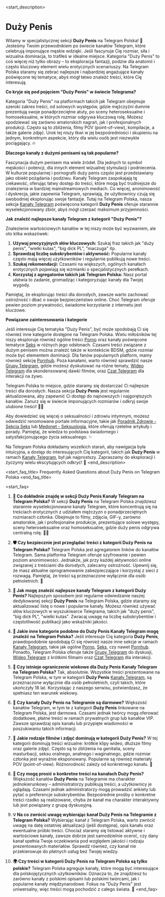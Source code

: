 <start_description>
# Duży Penis

Witamy w specjalistycznej sekcji **Duży Penis** na Telegram Polska! 🍆 Jesteśmy Twoim przewodnikiem po świecie kanałów Telegram, które celebrują imponujące męskie wdzięki. Jeśli fascynuje Cię rozmiar, siła i wizualna dominacja, to trafiłeś w idealne miejsce. Kategoria "Duży Penis" to coś więcej niż tylko obrazy – to eksploracja fantazji, podziw dla anatomii i często kluczowy element wielu erotycznych scenariuszy. Na Telegram Polska staramy się zebrać najlepsze i najbardziej angażujące kanały poświęcone tej tematyce, abyś mógł łatwo znaleźć treści, które Cię interesują.

**Co kryje się pod pojęciem "Duży Penis" w świecie Telegrama?**

Kategoria "Duży Penis" na platformach takich jak Telegram obejmuje szeroki zakres treści, od solowych występów, gdzie mężczyźni dumnie prezentują swoje ponadprzeciętne atuty, po sceny heteroseksualne i homoseksualne, w których rozmiar odgrywa kluczową rolę. Możesz spodziewać się zarówno amatorskich nagrań, jak i profesjonalnych produkcji. Często są to zbliżenia, filmy POV (point-of-view), kompilacje, a także galerie zdjęć. Urok tej niszy tkwi w jej bezpośredniości i skupieniu na jednym, konkretnym aspekcie, który dla wielu osób jest niezwykle pociągający. 🔥

**Dlaczego kanały z dużymi penisami są tak popularne?**

Fascynacja dużym penisem ma wiele źródeł. Dla jednych to symbol męskości i potencji, dla innych element wizualnej stymulacji i podniecenia. W kulturze popularnej i pornografii duży penis często jest przedstawiany jako obiekt pożądania i podziwu. Kanały Telegram zaspokajają tę ciekawość, oferując łatwy dostęp do treści, które mogą być trudniejsze do znalezienia w bardziej mainstreamowych mediach. Co więcej, anonimowość i dyskrecja, jakie zapewnia Telegram, sprawiają, że użytkownicy czują się swobodniej eksplorując swoje fantazje. Tutaj na Telegram Polska, nasza sekcja [Kanały Telegram](/kanaly/) poświęcona kategorii **Duży Penis** oferuje starannie wyselekcjonowany zbiór, abyś mógł czerpać maksimum przyjemności.

**Jak znaleźć najlepsze kanały Telegram z kategorii "Duży Penis"?**

Znalezienie wartościowych kanałów w tej niszy może być wyzwaniem, ale oto kilka wskazówek:
1.  **Używaj precyzyjnych słów kluczowych:** Szukaj fraz takich jak "duży penis", "wielki kutas", "big dick PL", "maczuga" itp.
2.  **Sprawdzaj liczbę subskrybentów i aktywność:** Popularne kanały często mają więcej użytkowników i regularnie publikują nowe treści.
3.  **Szukaj rekomendacji:** Czasami na większych, ogólnych kanałach erotycznych pojawiają się wzmianki o specjalistycznych perełkach.
4.  **Korzystaj z agregatorów takich jak Telegram Polska:** Nasz portal ułatwia to zadanie, gromadząc i kategoryzując kanały dla Twojej wygody.

Pamiętaj, że eksplorując treści dla dorosłych, zawsze warto zachować ostrożność i dbać o swoje bezpieczeństwo online. Choć Telegram oferuje pewien poziom prywatności, świadome korzystanie z internetu jest kluczowe.

**Powiązane zainteresowania i kategorie**

Jeśli interesuje Cię tematyka "Duży Penis", być może spodobają Ci się również inne kategorie dostępne na Telegram Polska. Wielu miłośników tej niszy eksploruje również ogólne treści [Porno](/kanaly/porno/) oraz kanały poświęcone tematyce [Seks](/kanaly/seks/) w różnych jego odsłonach. Czasami treści związane z dużym penisem można znaleźć także w kontekście BDSM, gdzie rozmiar może być elementem dominacji. Dla fanów popularnych platform, mamy również sekcję [Pornhub](/kanaly/pornhub/). Poza kanałami, warto również sprawdzić nasze [Grupy Telegram](/grupy/), gdzie możesz dyskutować na różne tematy, [Wideo Telegram](/wideo/) dla skondensowanej dawki filmów, oraz [Czat Telegram](/czat/) dla interakcji na żywo.

Telegram Polska to miejsce, gdzie staramy się dostarczać Ci najlepsze treści dla dorosłych. Nasza sekcja **Duży Penis** jest regularnie aktualizowana, aby zapewnić Ci dostęp do najnowszych i najgorętszych kanałów. Zanurz się w świecie imponujących rozmiarów i odkryj swoje ulubione treści! 💪👀

Aby dowiedzieć się więcej o seksualności i zdrowiu intymnym, możesz odwiedzić renomowane portale informacyjne, takie jak [Poradnik Zdrowie - Sekcja Seks](https://www.poradnikzdrowie.pl/seks/) lub [Medonet - Seksuologia](https://www.medonet.pl/seksuologia,tag.html), które oferują rzetelne artykuły i porady. Pamiętaj, że wiedza to podstawa świadomego i satysfakcjonującego życia seksualnego. ✨

Na Telegram Polska dokładamy wszelkich starań, aby nawigacja była intuicyjna, a dostęp do interesujących Cię kategorii, takich jak **Duży Penis** w ramach [Kanały Telegram](/kanaly/), był jak najprostszy. Zapraszamy do eksploracji i życzymy wielu ekscytujących odkryć! 🚀
<end_description>

<start_faq_title>
Frequently Asked Questions about Duży Penis on Telegram Polska
<end_faq_title>

<start_faq>
1. **🤔 Co dokładnie znajdę w sekcji Duży Penis Kanały Telegram na Telegram Polska?**
W sekcji **Duży Penis** na Telegram Polska znajdziesz starannie wyselekcjonowane kanały Telegram, które koncentrują się na treściach erotycznych z udziałem mężczyzn o ponadprzeciętnych rozmiarach członka. Obejmuje to filmy, zdjęcia, GIF-y, zarówno amatorskie, jak i profesjonalne produkcje, prezentujące solowe występy, sceny heteroseksualne oraz homoseksualne, gdzie duży penis odgrywa centralną rolę. 🍆🔥

2. **🛡️ Czy bezpiecznie jest przeglądać treści z kategorii Duży Penis na Telegram Polska?**
Telegram Polska jest agregatorem linków do kanałów Telegram. Sama platforma Telegram oferuje szyfrowanie i pewien poziom anonimowości. Jednakże, jak przy każdej aktywności online związanej z treściami dla dorosłych, zalecamy ostrożność. Upewnij się, że masz aktualne oprogramowanie zabezpieczające i korzystaj z sieci z rozwagą. Pamiętaj, że treści są przeznaczone wyłącznie dla osób pełnoletnich. 🔞

3. **🚀 Jak mogę znaleźć najlepsze kanały Telegram z kategorii Duży Penis?**
Najlepszym sposobem jest regularne odwiedzanie naszej dedykowanej sekcji **Duży Penis** na Telegram Polska, gdzie staramy się aktualizować listę o nowe i popularne kanały. Możesz również używać słów kluczowych w wyszukiwarce Telegrama, takich jak "duży penis", "big dick PL", "wielki kutas". Zwracaj uwagę na liczbę subskrybentów i częstotliwość publikacji jako wskaźniki jakości.

4. **🔄 Jakie inne kategorie podobne do Duży Penis Kanały Telegram mogę znaleźć na Telegram Polska?**
Jeśli interesuje Cię kategoria **Duży Penis**, prawdopodobnie spodobają Ci się również nasze inne sekcje w ramach [Kanały Telegram](/kanaly/), takie jak ogólne [Porno](/kanaly/porno/), [Seks](/kanaly/seks/), czy nawet [Pornhub](/kanaly/pornhub/). Ponadto, Telegram Polska oferuje także [Grupy Telegram](/grupy/) do dyskusji, [Wideo Telegram](/wideo/) z krótkimi filmami oraz [Czat Telegram](/czat/) dla interakcji.

5. **🔞 Czy istnieje ograniczenie wiekowe dla Duży Penis Kanały Telegram na Telegram Polska?**
Tak, absolutnie. Wszystkie treści prezentowane na Telegram Polska, w tym w kategorii **Duży Penis** [Kanały Telegram](/kanaly/), są przeznaczone wyłącznie dla osób pełnoletnich, czyli takich, które ukończyły 18 lat. Korzystając z naszego serwisu, potwierdzasz, że spełniasz ten warunek wiekowy.

6. **💸 Czy kanały Duży Penis na Telegramie są darmowe?**
Większość kanałów Telegram, w tym te z kategorii **Duży Penis** linkowane na Telegram Polska, jest darmowa. Czasami jednak twórcy mogą oferować dodatkowe, płatne treści w ramach prywatnych grup lub kanałów VIP. Zawsze sprawdzaj opis kanału lub przypięte wiadomości w poszukiwaniu takich informacji.

7. **📸 Jakie rodzaje filmów i zdjęć dominują w kategorii Duży Penis?**
W tej kategorii dominują treści wizualne: krótkie klipy wideo, dłuższe filmy oraz galerie zdjęć. Często są to zbliżenia na genitalia, sceny masturbacji, seksu oralnego, analnego i waginalnego, gdzie rozmiar członka jest wyraźnie eksponowany. Popularne są również materiały POV (point-of-view). Różnorodność zależy od konkretnego kanału. 👀

8. **💬 Czy mogę prosić o konkretne treści na kanałach Duży Penis?**
Większość kanałów **Duży Penis** na Telegramie ma charakter jednokierunkowy – administratorzy publikują treści, a użytkownicy je oglądają. Czasami jednak administratorzy mogą prowadzić ankiety lub pytać o preferencje subskrybentów. Bezpośrednie prośby o konkretne treści rzadko są realizowane, chyba że kanał ma charakter interaktywny lub jest powiązany z grupą dyskusyjną.

9. **💡 Na co zwrócić uwagę wybierając kanał Duży Penis na Telegramie z Telegram Polska?**
Wybierając kanał z Telegram Polska, warto zwrócić uwagę na datę ostatniej aktualizacji (jeśli dostępna), opis kanału oraz ewentualne próbki treści. Chociaż staramy się listować aktywne i wartościowe kanały, zawsze dobrze jest samodzielnie ocenić, czy dany kanał spełnia Twoje oczekiwania pod względem jakości i rodzaju prezentowanych materiałów. Sprawdź również, czy kanał nie przekierowuje do płatnych usług bez Twojej wiedzy.

10. **🌍 Czy treści w kategorii Duży Penis na Telegram Polska są tylko polskie?**
Telegram Polska agreguje kanały, które mogą być interesujące dla polskojęzycznych użytkowników. Oznacza to, że znajdziesz tu zarówno kanały z polskimi opisami lub polskimi twórcami, jak i popularne kanały międzynarodowe. Fokus na "Duży Penis" jest uniwersalny, więc treści mogą pochodzić z całego świata. 💯
<end_faq>